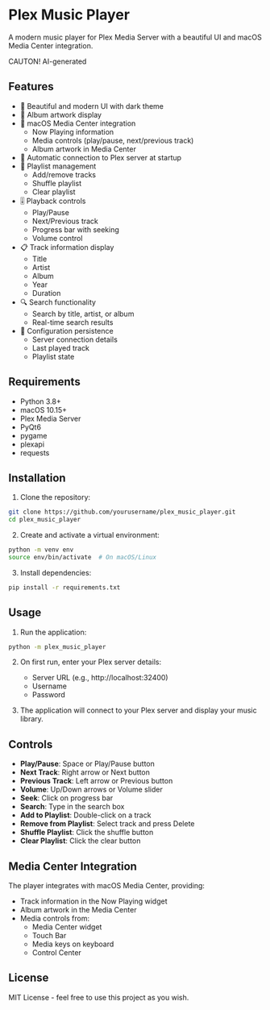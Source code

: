 # Plex Music Player

A modern music player for Plex Media Server with a beautiful UI and macOS Media Center integration.

CAUTON! AI-generated

## Features

- 🎵 Beautiful and modern UI with dark theme
- 🎨 Album artwork display
- 📱 macOS Media Center integration
  - Now Playing information
  - Media controls (play/pause, next/previous track)
  - Album artwork in Media Center
- 🎯 Automatic connection to Plex server at startup
- 🔄 Playlist management
  - Add/remove tracks
  - Shuffle playlist
  - Clear playlist
- 🎚️ Playback controls
  - Play/Pause
  - Next/Previous track
  - Progress bar with seeking
  - Volume control
- 📋 Track information display
  - Title
  - Artist
  - Album
  - Year
  - Duration
- 🔍 Search functionality
  - Search by title, artist, or album
  - Real-time search results
- 💾 Configuration persistence
  - Server connection details
  - Last played track
  - Playlist state

## Requirements

- Python 3.8+
- macOS 10.15+
- Plex Media Server
- PyQt6
- pygame
- plexapi
- requests

## Installation

1. Clone the repository:
```bash
git clone https://github.com/yourusername/plex_music_player.git
cd plex_music_player
```

2. Create and activate a virtual environment:
```bash
python -m venv env
source env/bin/activate  # On macOS/Linux
```

3. Install dependencies:
```bash
pip install -r requirements.txt
```

## Usage

1. Run the application:
```bash
python -m plex_music_player
```

2. On first run, enter your Plex server details:
   - Server URL (e.g., http://localhost:32400)
   - Username
   - Password

3. The application will connect to your Plex server and display your music library.

## Controls

- **Play/Pause**: Space or Play/Pause button
- **Next Track**: Right arrow or Next button
- **Previous Track**: Left arrow or Previous button
- **Volume**: Up/Down arrows or Volume slider
- **Seek**: Click on progress bar
- **Search**: Type in the search box
- **Add to Playlist**: Double-click on a track
- **Remove from Playlist**: Select track and press Delete
- **Shuffle Playlist**: Click the shuffle button
- **Clear Playlist**: Click the clear button

## Media Center Integration

The player integrates with macOS Media Center, providing:
- Track information in the Now Playing widget
- Album artwork in the Media Center
- Media controls from:
  - Media Center widget
  - Touch Bar
  - Media keys on keyboard
  - Control Center

## License

MIT License - feel free to use this project as you wish. 
